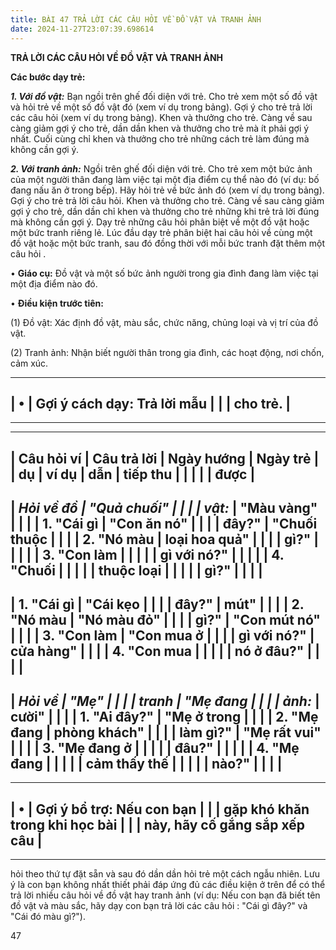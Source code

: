 ```yaml
---
title: BÀI 47 TRẢ LỜI CÁC CÂU HỎI VỀ ĐỒ VẬT VÀ TRANH ẢNH
date: 2024-11-27T23:07:39.698614
---
```


**TRẢ LỜI CÁC CÂU HỎI VỀ ĐỒ VẬT VÀ TRANH ẢNH**

**Các bước dạy trẻ:**

***1. Với đồ vật:*** Bạn ngồi trên ghế đối diện với trẻ. Cho trẻ xem
một số đồ vật và hỏi trẻ về một số đồ vật đó (xem ví dụ trong bảng).
Gợi ý cho trẻ trả lời các câu hỏi (xem ví dụ trong bảng). Khen và
thưởng cho trẻ. Càng về sau càng giảm gợi ý cho trẻ, dần dần khen và
thưởng cho trẻ mà ít phải gợi ý nhất. Cuối cùng chỉ khen và thưởng cho
trẻ những cách trẻ làm đúng mà không cần gợi ý.

***2. Với tranh ảnh:*** Ngồi trên ghế đối diện với trẻ. Cho trẻ xem
một bức ảnh của một người thân đang làm việc tại một địa điểm cụ thể
nào đó (ví dụ: bố đang nấu ăn ở trong bếp). Hãy hỏi trẻ về bức ảnh đó
(xem ví dụ trong bảng). Gợi ý cho trẻ trả lời câu hỏi. Khen và thưởng
cho trẻ. Càng về sau càng giảm gợi ý cho trẻ, dần dần chỉ khen và
thưởng cho trẻ những khi trẻ trả lời đúng mà không cần gợi ý. Dạy trẻ
những câu hỏi phân biệt về một đồ vật hoặc một bức tranh riêng lẻ. Lúc
đầu dạy trẻ phân biệt hai câu hỏi về cùng một đồ vật hoặc một bức
tranh, sau đó đồng thời với mỗi bức tranh đặt thêm một câu hỏi .

• **Giáo cụ:** Đồ vật và một số bức ảnh người trong gia đình đang làm
việc tại một địa điểm nào đó.

• **Điều kiện trước tiên:**

(1) Đồ vật: Xác định đồ vật, màu sắc, chức năng, chủng loại và vị
trí của đồ vật.

(2) Tranh ảnh: Nhận biết người thân trong gia đình, các hoạt động,
nơi chốn, cảm xúc.

-------------------------------------------------------------------------
| •                                 | **Gợi ý cách dạy:** Trả lời mẫu |
|                                   | cho trẻ.                        |
-------------------------------------------------------------------------
-------------------------------------------------------------------------

-------------------------------------------------------------------------
| **Câu hỏi ví  | **Câu trả lời | **Ngày hướng    | **Ngày trẻ    |
| dụ**          | ví dụ**       | dẫn**           | tiếp thu      |
|                 |                 |                 | được**        |
-------------------------------------------------------------------------
| ***Hỏi về đồ  | "Quả chuối"  |                 |                 |
| vật:***      | "Màu vàng"   |                 |                 |
| 1. "Cái gì    | "Con ăn nó"  |                 |                 |
| đây?"        | "Chuối thuộc  |                 |                 |
| 2. "Nó màu    | loại hoa quả" |                 |                 |
| gì?"         |                 |                 |                 |
| 3. "Con làm   |                 |                 |                 |
| gì với nó?"   |                 |                 |                 |
| 4. "Chuối     |                 |                 |                 |
| thuộc loại    |                 |                 |                 |
| gì?"          |                 |                 |                 |
-------------------------------------------------------------------------
| 1. "Cái gì   | "Cái kẹo      |                 |                 |
| đây?"        | mút"         |                 |                 |
| 2. "Nó màu    | "Nó màu đỏ"  |                 |                 |
| gì?"         | "Con mút nó" |                 |                 |
| 3. "Con làm   | "Con mua ở    |                 |                 |
| gì với nó?"   | cửa hàng"     |                 |                 |
| 4. "Con mua   |                 |                 |                 |
| nó ở đâu?"    |                 |                 |                 |
-------------------------------------------------------------------------
| ***Hỏi về     | "Mẹ"         |                 |                 |
| tranh         | "Mẹ đang      |                 |                 |
| ảnh:***      | cười"        |                 |                 |
| 1. "Ai đây?" | "Mẹ ở trong   |                 |                 |
| 2. "Mẹ đang   | phòng khách"  |                 |                 |
| làm gì?"     | "Mẹ rất vui"  |                 |                 |
| 3. "Mẹ đang ở |                 |                 |                 |
| đâu?"        |                 |                 |                 |
| 4. "Mẹ đang   |                 |                 |                 |
| cảm thấy thế  |                 |                 |                 |
| nào?"         |                 |                 |                 |
-------------------------------------------------------------------------

-------------------------------------------------------------------------
| •                                 | **Gợi ý bổ trợ:** Nếu con bạn   |
|                                   | gặp khó khăn trong khi học bài  |
|                                   | này, hãy cố gắng sắp xếp câu    |
-------------------------------------------------------------------------
-------------------------------------------------------------------------

hỏi theo thứ tự đặt sẵn và sau đó dần dần hỏi trẻ một cách ngẫu nhiên.
Lưu ý là con bạn không nhất thiết phải đáp ứng đủ các điều kiện ở trên
để có thể trả lời nhiều câu hỏi về đồ vật hay tranh ảnh (ví dụ: Nếu
con bạn đã biết tên đồ vật và màu sắc, hãy dạy con bạn trả lời các câu
hỏi : "Cái gì đây?" và "Cái đó màu gì?").

47


